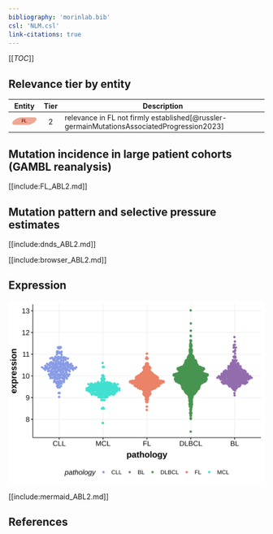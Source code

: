 ```yaml
---
bibliography: 'morinlab.bib'
csl: 'NLM.csl'
link-citations: true
---
```


[[_TOC_]]

## Relevance tier by entity

|Entity|Tier|Description                           |
|:------:|:----:|--------------------------------------|
|![FL](images/icons/FL_tier2.png)    |2   |relevance in FL not firmly established[@russler-germainMutationsAssociatedProgression2023]|

## Mutation incidence in large patient cohorts (GAMBL reanalysis)

[[include:FL_ABL2.md]]

## Mutation pattern and selective pressure estimates

[[include:dnds_ABL2.md]]

[[include:browser_ABL2.md]]

## Expression
![](images/gene_expression/ABL2_by_pathology.svg)


[[include:mermaid_ABL2.md]]

## References


<!-- ORIGIN: russler-germainMutationsAssociatedProgression2023a -->
<!-- FL: russler-germainMutationsAssociatedProgression2023b -->
